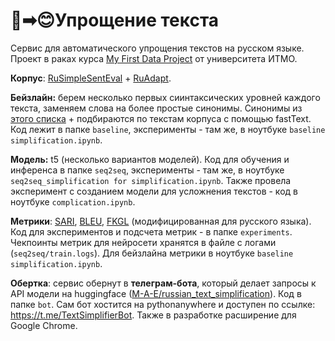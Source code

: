 # 🤯➡😊Упрощение текста

Сервис для автоматического упрощения текстов на русском языке. 
Проект в раках курса [My First Data Project](https://ai.itmo.ru/course) от университета ИТМО.

**Корпус**: [RuSimpleSentEval](https://github.com/dialogue-evaluation/RuSimpleSentEval) + [RuAdapt](https://github.com/Digital-Pushkin-Lab/RuAdapt).

**Бейзлайн:** берем несколько первых сиинтаксических уровней каждого текста, заменяем слова на более простые синонимы. 
Синонимы из [этого списка](https://github.com/Digital-Pushkin-Lab/RuAdapt_Word_Lists) + подбираются по текстам корпуса с помощью fastText. 
Код лежит в папке `baseline`, эксперименты - там же, в ноутбуке `baseline simplification.ipynb`.


**Модель:** t5 (несколько вариантов моделей). 
Код для обучения и инференса в папке `seq2seq`, эксперименты - там же, в ноутбуке `seq2seq_simplification for simplification.ipynb`.
Также провела эксперимент с созданием модели для усложнения текстов - код в ноутбуке `complication.ipynb`.

**Метрики**: [SARI](https://aclanthology.org/Q16-1029.pdf), [BLEU](http://aclanthology.lst.uni-saarland.de/P02-1040/), [FKGL](https://www.semanticscholar.org/paper/Derivation-of-New-Readability-Formulas-%28Automated-Kincaid-Fishburne/26d5981f7da4b508961aea01d53cd60e2202ff2d) (модифицированная для русского языка). 
Код для экспериментов и подсчета метрик - в папке `experiments`.
Чекпоинты метрик для нейросети хранятся в файле с логами (`seq2seq/train.logs`). Для бейзлайна метрики в ноутбуке `baseline simplification.ipynb`.

**Обертка**: cервис обернут в **телеграм-бота**, который делает запросы к API модели на huggingface ([M-A-E/russian_text_simplification](https://huggingface.co/M-A-E/russian_text_simplification)). 
Код в папке `bot`.
Сам бот хостится на pythonanywhere и доступен по ссылке: https://t.me/TextSimplifierBot.
Также в разработке расширение для Google Chrome.

